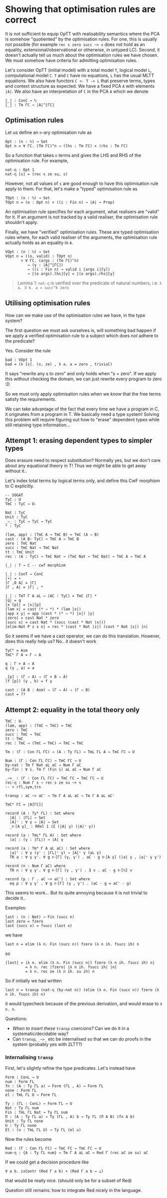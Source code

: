 # Showing that optimisation rules are correct

It is not sufficient to equip OpTT with realisability semantics where the PCA is
somehow "quotiented" by the optimisation rules. For one, this is usually not
possible (for example `rec s zero succ ~> s` does not hold as an equality,
extensional/observational or otherwise, in untyped LC). Second, it doesn't
actually tell us much about the optimisation rules we have chosen. We must
somehow have criteria for admitting optimisation rules.

Let's consider OpTT (initial model) with a total model `T`, logical model `L`,
computational model `C`. `T` and `C` have no equations, `L` has the usual MLTT
equations. We also have functors `C <- T -> L` that preserve terms, types and
context structure as expected. We have a fixed PCA `A` with elements `|A|`. We
also have an interpretation of `C` in the PCA `A` which we denote
```
⟦_⟧ : ConC → ℕ
⟦_⟧ : Tm ΓC → |A|^⟦ΓC⟧
```

## Optimisation rules

Let us define an `n`-ary optimisation rule as 

```
Opt : (n : ℕ) → Set
Opt n = ∀ ΓC. (Tm ΓC)^n → (lhs : Tm ΓC) × (rhs : Tm ΓC)
```

So a function that takes `n` terms and gives the LHS and RHS of the optimisation
rule. For example,

```
nat-η : Opt 1
nat-η [s] = (rec s ze su, s)
```

However, not all values of `s` are good enough to have this optimisation rule apply
to them. For that, let's make a "typed" optimisation rule as

```
TOpt : (n : ℕ) → Set
TOpt n = (o : Opt n) × ((i : Fin n) → |A| → Prop)
```

An optimisation rule specifies for each argument, what realisers are "valid" for it. If
an argument is not tracked by a valid realiser, the optimisation rule shouldn't apply.

Finally, we have "verified" optimisation rules. These are typed optimisation rules where,
for each valid realiser of the arguments, the optimisation rule actually holds as an equality
in `A`.

```
VOpt : (n : ℕ) → Set
VOpt n = ((o, valid) : TOpt n)
       × ∀ ΓC. (args : (Tm ΓC)^n)
          → (γ : |A|^⟦ΓC⟧)
          → ((i : Fin n) → valid i ⟦args i⟧[γ])
          → ⟦(o args).lhs⟧[γ] = ⟦(o args).rhs⟧[γ]
```

> Lemma 1: `nat-η` is verified over the predicate of natural numbers, i.e. `λ a. ∃ k. a = succ^k zero` 


## Utilising optimisation rules

How can we make use of the optimisation rules we have, in the type system?

The first question we must ask ourselves is, will something bad happen if we
apply a verified optimisation rule to a subject which does *not* adhere to the
predicate?

Yes. Consider the rule

```
bad : VOpt 1
bad = (λ [s]. (s, ze) , λ a. a = zero , trivial)
```

It says "rewrite any s to zero" and only holds when "s = zero". If we apply this
without checking the domain, we can just rewrite every program to zero :D

So we must only apply optimisation rules when we *know* that the free terms
satisfy the requirements.

We can take advantage of the fact that every time we have a program in C, it originates
from a program in T. We basically need a type system! Solving this problem will require
figuring out how to "erase" dependent types while still retaining type information...


## Attempt 1: erasing dependent types to simpler types

Does erasure need to respect substitution? Normally yes, but we don't care about
any equational theory in T! Thus we might be able to get away without it..

Let's index total terms by logical terms only, and define this CwF morphism to C
explicitly.

```
-- SOGAT
TyC : U
TmC : TyC → Uᵣ

Nat : TyC
Unit : TyC
_⇒_ : TyC → TyC → TyC
* : TyC

(lam, app) : (TmC A → TmC B) ↔ TmC (A ⇒ B)
cast : (A B: TyC) → TmC A → TmC B
zero : TmC Nat
succ : TmC Nat → TmC Nat
tt : TmC Unit
rec : (A : TyC) → TmC Nat → (TmC Nat → TmC Nat) → TmC A → TmC A
```


```
|_| : T → C -- cwf morphism

|_| : ConT → ConC
|∙| = ∙
|Γ ,0 A| = |Γ|
|Γ , A| = |Γ| , *

|_| : TmT Γ A aL → (AC : TyC) × TmC |Γ| *
|q| = q
|x [p]| = |x|[p]
|lam x| = cast (* ⇒ *) * (lam |x|)
|app x y| = app (cast * (* ⇒ *) |x|) |y|
|zero| = cast Nat * zero
|succ x| = cast Nat * (succ (cast * Nat |x|))
|elim-Nat P z s n| = rec * (cast * Nat |z|) (cast * Nat |s|) |n|
```


So it seems if we have a cast operator, we can do this translation. However,
does this really help us? No.. it doesn't work

```
TyCᴿ = Asm
TmCᴿ Γ A = Γ ⇒ A

q : Γ × A ⇒ A
q (γ , a) = a

_[p] : (Γ ⇒ A) ⇒ (Γ × B ⇒ A)
(f [p]) (γ , b) = f γ

cast : (A B : Asm) ⇒ (Γ ⇒ A) ⇒ (Γ ⇒ B)
cast = ??
```


## Attempt 2: equality in the total theory only

```
TmC : Uᵣ
(lam, app) : (TmC → TmC) ↔ TmC
zero : TmC
succ : TmC → TmC
tt : TmC
rec : TmC → (TmC → TmC) → TmC → TmC
```

```
Tm : (Γ : Con ΓL ΓC) → (A : Ty ΓL) → TmL ΓL A → TmC ΓC → U

Num : (Γ : Con ΓL ΓC) → TmC ΓC → U
by-nat : Tm Γ Nat aL aC → Num Γ aC
by-fin : ∀ i. Tm Γ (Fin i) aL aC → Num Γ aC

_~>_ : (Γ : Con ΓL ΓC) → TmC ΓC → TmC ΓC → U
rec-η : Num Γ s → rec s ze su ~> s
-- + rfl,sym,trs

transp : aC ~> aC' → Tm Γ A aL aC → Tm Γ A aL aC'
```

```
TmCᴿ ΓC = |A[ΓC]|

record (A : Tyᴿ ΓL) : Set where
  |A| : |ΓL| → Set
  |A|⁺ : ∀ γ → |A| → Set
  _⊩[A γ]_ : RRel 1 (Σ (|A| γ) (|A|⁺ γ))

record (a : TmLᴿ ΓL A) : Set where
  |a| : (γ : |ΓL|) → |A| γ

record (a : Tmᴿ Γ A aL aC) : Set where
  |a|⁺ : ∀ γ (γ' : |ΓL|⁺ γ) → |A|⁺ γ (aL γ)
  TR a : ∀ γ γ'. ∀ g ⊩[Γ] (γ, γ') . aC ⋅ g ⊩[A γ] (|a| γ , |a|⁺ γ γ')
  
record (n : Num Γ aC) where
  TR n : ∀ γ γ'. ∀ g ⊩[Γ] (γ , γ') . ∃ v . aC ⋅ g ⊩[ℕ] v
  
record (p : Γ . aC ~> aC') : Set where
  eq p : ∀ γ γ' . ∀ g ⊩[Γ] (γ , γ') . (aC ⋅ g = aC' ⋅ g)
```

This seems to work... But its quite annoying because it is not trivial to decide it..

Examples:

```
last : (n : Nat) → Fin (succ n)
last zero = fzero
last (succ x) = fsucc (last x)
```

we have

```
last n = elim (λ n. Fin (succ n)) fzero (λ n ih. fsucc ih) n
```

so

```
|last| = |λ n. elim (λ n. Fin (succ n)) fzero (λ n ih. fsucc ih) n|
         = λ n. rec |fzero| |λ n ih. fsucc ih| |n|
         = λ n. rec ze (λ n ih. su ih) n
```

So if initially we had written

```
last n = transp (nat-η (by-nat n)) (elim (λ n. Fin (succ n)) fzero (λ n ih. fsucc ih) n)
```

it would typecheck because of the previous derivation, and would erase to `λ n. n`.

Questions:
- *When to insert these `transp` coercions?* Can we do it in a systematic/decidable way?
- Can `transp`, `_~>_` etc be internalised so that we can do proofs in the
  system (probably yes with 2LTT?)


### Internalising `transp`

First, let's slightly refine the type predicates. Let's instead have

```
Form : ConL → U
num : Form ΓL
fn : (A : Ty ΓL a) → Form (ΓL , A) → Form ΓL
none : Form ΓL
el : TmL ΓL U → Form ΓL

Ty : (ΓL : ConL) → Form ΓL → U
Nat : Ty ΓL num
Fin : TmL ΓL Nat → Ty ΓL num
Π : (A : Ty ΓL a) → Ty (ΓL , A) b → Ty ΓL (Π A B) (fn A b)
Unit : Ty ΓL none
U : Ty ΓL none
El : (u : TmL ΓL U) → Ty ΓL (el u)
```


Now the rules become

```
Red : (Γ : Con ΓL ΓC) → TmC ΓC → TmC ΓC → U
num-η : {A : Ty ΓL num} → Tm Γ A aL aC → Red Γ (rec aC ze su) aC
```


If we could get a decision procedure like
```
∀ a b. isContr (Red Γ a b) + (Red Γ a b → ⊥)
```
that would be really nice. (should only be for a subset of Red)

Question still remains: how to integrate Red nicely in the language.